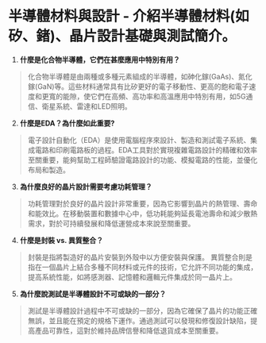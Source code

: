 # 半導體材料與設計 - 介紹半導體材料(如矽、鍺)、晶片設計基礎與測試簡介。


1. **什麼是化合物半導體，它們在甚麼應用中特別有用？**
>化合物半導體是由兩種或多種元素組成的半導體，如砷化鎵(GaAs)、氮化鎵(GaN)等。這些材料通常具有比矽更好的電子移動性、更高的飽和電子速度和更寬的能隙，使它們在高頻、高功率和高溫應用中特別有用，如5G通信、衛星系統、雷達和LED照明。

2. **什麼是EDA？為什麼如此重要?**
>電子設計自動化（EDA）是使用電腦程序來設計、製造和測試電子系統、集成電路和印刷電路板的過程。EDA工具對於實現複雜電路設計的精確和效率至關重要，能夠幫助工程師驗證電路設計的功能、模擬電路的性能，並優化布局和製造。

3. **為什麼良好的晶片設計需要考慮功耗管理？**
> 功耗管理對於良好的晶片設計非常重要，因為它影響到晶片的熱管理、壽命和能效比。在移動裝置和數據中心中，低功耗能夠延長電池壽命和減少散熱需求，對於可持續發展和降低運營成本來說至關重要。
 
4. **什麼是封裝 vs. 異質整合？**
> 封裝是指將製造好的晶片安裝到外殼中以方便安裝與保護。
> 異質整合則是指在一個晶片上結合多種不同材料或元件的技術，它允許不同功能的集成，提高系統性能，如將感測器、記憶體和邏輯元件集成於同一晶片上。

5. **為什麼說測試是半導體設計不可或缺的一部分？**
> 測試是半導體設計過程中不可或缺的一部分，因為它確保了晶片的功能正確無誤，並且能在預定的規格下運作。通過測試可以發現和修復設計缺陷，提高產品可靠性，這對於維持品牌信譽和降低退貨成本至關重要。
